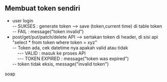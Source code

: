 ## Membuat token sendiri
- user login
<br/>-- SUKSES : generate token -->  save (token,current time) di table token
<br/>-- FAIL : message("token invalid")
- post/get/put/patch/delete API --> sertakan token di header, di sisi api "select * from token where token = xyz"
<br/>-- Token ada, cek datetime nya apakah valid atau tidak
<br/>&nbsp;&nbsp;&nbsp;&nbsp;--- VALID   : masuk ke proses API
<br/>&nbsp;&nbsp;&nbsp;&nbsp;--- TOKEN EXPIRED : message("token was expired")
<br/>-- token tidak eksis, message("invalid token")


soap
